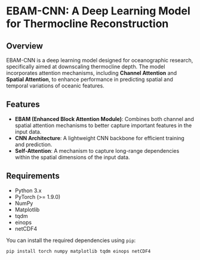 # EBAM-CNN: A Deep Learning Model for Thermocline Reconstruction

## Overview

EBAM-CNN is a deep learning model designed for oceanographic research, specifically aimed at downscaling thermocline depth. The model incorporates attention mechanisms, including **Channel Attention** and **Spatial Attention**, to enhance performance in predicting spatial and temporal variations of oceanic features.

## Features

- **EBAM (Enhanced Block Attention Module)**: Combines both channel and spatial attention mechanisms to better capture important features in the input data.
- **CNN Architecture**: A lightweight CNN backbone for efficient training and prediction.
- **Self-Attention**: A mechanism to capture long-range dependencies within the spatial dimensions of the input data.

## Requirements

- Python 3.x
- PyTorch (>= 1.9.0)
- NumPy
- Matplotlib
- tqdm
- einops
- netCDF4

You can install the required dependencies using `pip`:

```bash
pip install torch numpy matplotlib tqdm einops netCDF4
